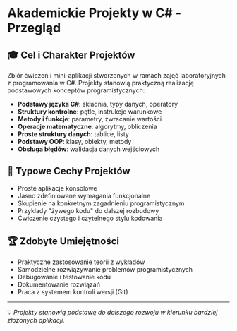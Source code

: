 # Akademickie Projekty w C# - Przegląd

## 🎓 Cel i Charakter Projektów

Zbiór ćwiczeń i mini-aplikacji stworzonych w ramach zajęć laboratoryjnych z programowania w C#. Projekty stanowią praktyczną realizację podstawowych konceptów programistycznych:

- **Podstawy języka C#**: składnia, typy danych, operatory
- **Struktury kontrolne**: pętle, instrukcje warunkowe
- **Metody i funkcje**: parametry, zwracanie wartości
- **Operacje matematyczne**: algorytmy, obliczenia
- **Proste struktury danych**: tablice, listy
- **Podstawy OOP**: klasy, obiekty, metody
- **Obsługa błędów**: walidacja danych wejściowych

## 📌 Typowe Cechy Projektów

- Proste aplikacje konsolowe
- Jasno zdefiniowane wymagania funkcjonalne
- Skupienie na konkretnym zagadnieniu programistycznym
- Przykłady "żywego kodu" do dalszej rozbudowy
- Ćwiczenie czystego i czytelnego stylu kodowania

## 🏆 Zdobyte Umiejętności

- Praktyczne zastosowanie teorii z wykładów
- Samodzielne rozwiązywanie problemów programistycznych
- Debugowanie i testowanie kodu
- Dokumentowanie rozwiązań
- Praca z systemem kontroli wersji (Git)

---

💡 *Projekty stanowią podstawę do dalszego rozwoju w kierunku bardziej złożonych aplikacji.*
